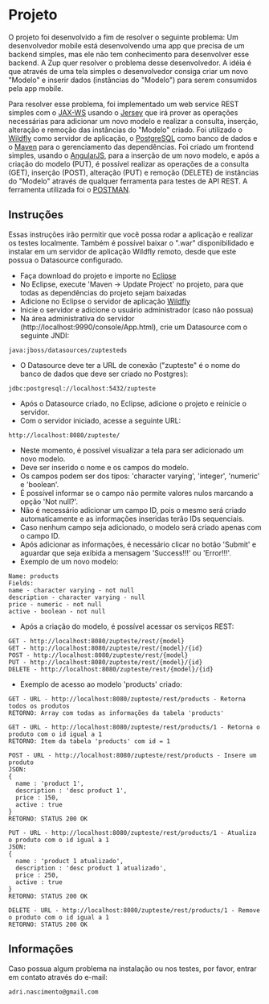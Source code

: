 # Projeto

O projeto foi desenvolvido a fim de resolver o seguinte problema:
Um desenvolvedor mobile está desenvolvendo uma app que precisa de um backend simples, mas ele não tem conhecimento para desenvolver esse backend. A Zup quer resolver o problema desse desenvolvedor. A idéia é que através de uma tela simples o desenvolvedor consiga criar um novo "Modelo" e inserir dados (instâncias do "Modelo") para serem consumidos pela app mobile.

Para resolver esse problema, foi implementado um web service REST simples com o [JAX-WS](https://jax-ws.java.net/) usando o [Jersey](https://jersey.java.net/) que irá prover as operações necessárias para adicionar um novo modelo e realizar a consulta, inserção, alteração e remoção das instâncias do "Modelo" criado. Foi utilizado o [Wildfly](http://wildfly.org/) como servidor de aplicação, o [PostgreSQL](https://www.postgresql.org/) como banco de dados e o [Maven](https://maven.apache.org/) para o gerenciamento das dependências. Foi criado um frontend simples, usando o [AngularJS](https://angularjs.org/), para a inserção de um novo modelo, e após a criação do modelo (PUT), é possível realizar as operações de a consulta (GET), inserção (POST), alteração (PUT) e remoção (DELETE) de instâncias do "Modelo" através de qualquer ferramenta para testes de API REST. A ferramenta utilizada foi o [POSTMAN](https://chrome.google.com/webstore/detail/postman/fhbjgbiflinjbdggehcddcbncdddomop).

## Instruções

Essas instruções irão permitir que você possa rodar a aplicação e realizar os testes localmente. Também é possível baixar o ".war" disponibilidado e instalar em um servidor de aplicação Wildfly remoto, desde que este possua o Datasource configurado.

* Faça download do projeto e importe no [Eclipse](https://eclipse.org/downloads/packages/eclipse-ide-java-ee-developers/mars2)
* No Eclipse, execute 'Maven -> Update Project' no projeto, para que todas as dependências do projeto sejam baixadas
* Adicione no Eclipse o servidor de aplicação [Wildfly](http://download.jboss.org/wildfly/10.1.0.Final/wildfly-10.1.0.Final.zip)
* Inicie o servidor e adicione o usuário administrador (caso não possua)
* Na área administrativa do servidor (http://localhost:9990/console/App.html), crie um Datasource com o seguinte JNDI:
```
java:jboss/datasources/zuptesteds
```
* O Datasource deve ter a URL de conexão ("zupteste" é o nome do banco de dados que deve ser criado no Postgres):
```
jdbc:postgresql://localhost:5432/zupteste
```
* Após o Datasource criado, no Eclipse, adicione o projeto e reinicie o servidor.
* Com o servidor iniciado, acesse a seguinte URL:
```
http://localhost:8080/zupteste/
```
* Neste momento, é possível visualizar a tela para ser adicionado um novo modelo.
* Deve ser inserido o nome e os campos do modelo. 
* Os campos podem ser dos tipos: 'character varying', 'integer', 'numeric' e 'boolean'.
* É possível informar se o campo não permite valores nulos marcando a opção 'Not null?'.
* Não é necessário adicionar um campo ID, pois o mesmo será criado automaticamente e as informações inseridas terão IDs sequenciais.
* Caso nenhum campo seja adicionado, o modelo será criado apenas com o campo ID.
* Após adicionar as informações, é necessário clicar no botão 'Submit' e aguardar que seja exibida a mensagem 'Success!!!' ou 'Error!!!'.
* Exemplo de um novo modelo:
```
Name: products
Fields:
name - character varying - not null
description - character varying - null
price - numeric - not null
active - boolean - not null
```

* Após a criação do modelo, é possível acessar os serviços REST:
```
GET - http://localhost:8080/zupteste/rest/{model}
GET - http://localhost:8080/zupteste/rest/{model}/{id}
POST - http://localhost:8080/zupteste/rest/{model}
PUT - http://localhost:8080/zupteste/rest/{model}/{id}
DELETE - http://localhost:8080/zupteste/rest/{model}/{id}
```
* Exemplo de acesso ao modelo 'products' criado:
```
GET - URL - http://localhost:8080/zupteste/rest/products - Retorna todos os produtos
RETORNO: Array com todas as informações da tabela 'products'
```
```
GET - URL - http://localhost:8080/zupteste/rest/products/1 - Retorna o produto com o id igual a 1
RETORNO: Item da tabela 'products' com id = 1
```
```
POST - URL - http://localhost:8080/zupteste/rest/products - Insere um produto
JSON: 
{
  name : 'product 1',
  description : 'desc product 1',
  price : 150,
  active : true
}
RETORNO: STATUS 200 OK
```
```
PUT - URL - http://localhost:8080/zupteste/rest/products/1 - Atualiza o produto com o id igual a 1
JSON: 
{
  name : 'product 1 atualizado',
  description : 'desc product 1 atualizado',
  price : 250,
  active : true
}
RETORNO: STATUS 200 OK
```
```
DELETE - URL - http://localhost:8080/zupteste/rest/products/1 - Remove o produto com o id igual a 1
RETORNO: STATUS 200 OK
```

## Informações
Caso possua algum problema na instalação ou nos testes, por favor, entrar em contato através do e-mail:
```
adri.nascimento@gmail.com
```
